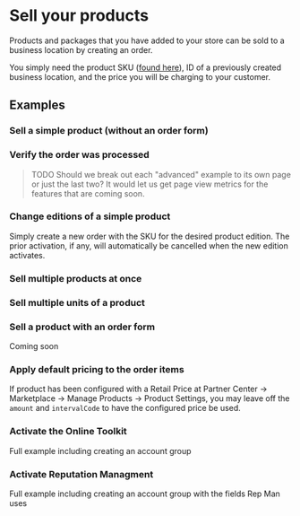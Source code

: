# Sell your products

Products and packages that you have added to your store can be sold to a business location by creating an order.

You simply need the product SKU ([found here](FindSKU.md)), ID of a previously created business location, and the price you will be charging to your customer. 

## Examples

### Sell a simple product (without an order form)

### Verify the order was processed

> TODO Should we break out each "advanced" example to its own page or just the last two? It would let us get page view metrics for the features that are coming soon. 

### Change editions of a simple product
Simply create a new order with the SKU for the desired product edition. The prior activation, if any, will automatically be cancelled when the new edition activates. 

### Sell multiple products at once

### Sell multiple units of a product

### Sell a product with an order form
Coming soon

### Apply default pricing to the order items
If product has been configured with a Retail Price at Partner Center -> Marketplace -> Manage Products -> Product Settings, you may leave off the `amount` and `intervalCode` to have the configured price be used.

### Activate the Online Toolkit
Full example including creating an account group

### Activate Reputation Managment
Full example including creating an account group with the fields Rep Man uses